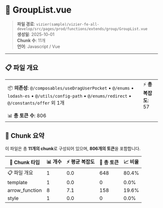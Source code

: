 # 📄 GroupList.vue

> **파일 경로**: `vizier(sample)/vizier-fe-all-develop/src/pages/prod/functions/extends/group/GroupList.vue`  
> **생성일**: 2025-10-01  
> **Chunk 수**: 11개  
> **언어**: Javascript / Vue
---





## 📋 파일 개요

| | |
|--|--|
| 📦 **의존성**: `@/composables/useDragUserPocket` • `@/enums` • `lodash-es` • `@/utils/config-path` • `@/enums/redirect` • `@/constants/offer` 외 1개 | ⚡ **총 복잡도**: 57 |
| 📊 **총 토큰 수**: 806 |  |






## 🧩 Chunk 요약

이 파일은 총 **11개의 chunk**로 구성되어 있으며, **806개의 토큰**을 포함합니다.

| 🧩 Chunk 타입 | 📊 개수 | ⚡ 평균 복잡도 | 📝 총 토큰 | 📈 비율 |
|---------------|--------|-------------|----------|--------|
| 📋 파일 개요 | 1 | 0.0 | 648 | 80.4% |
| template | 1 | 0.0 | 0 | 0.0% |
| arrow_function | 8 | 7.1 | 158 | 19.6% |
| style | 1 | 0.0 | 0 | 0.0% |

